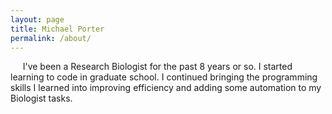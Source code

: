 ```yaml
---
layout: page
title: Michael Porter
permalink: /about/
---
```


&nbsp;&nbsp;&nbsp;&nbsp;&nbsp;I've been a Research Biologist for the past 8 years or so. I started learning to code in graduate school. I continued bringing the programming skills I learned into improving efficiency and adding some automation to my Biologist tasks.
